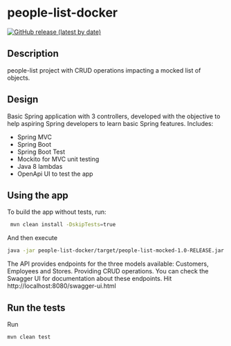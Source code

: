 # people-list-docker 
[![GitHub release (latest by date)](https://img.shields.io/github/v/release/mauroalfaro/people-list-mocked)](https://github.com/mauroalfaro/people-list-mocked/releases/tag/v1.0)

## Description
people-list project with CRUD operations impacting a mocked list of objects.

## Design
Basic Spring application with 3 controllers, developed with the objective to help aspiring Spring developers to learn basic Spring features.
Includes:
- Spring MVC
- Spring Boot
- Spring Boot Test
- Mockito for MVC unit testing
- Java 8 lambdas
- OpenApi UI to test the app

## Using the app
To build the app without tests, run:

```bash
 mvn clean install -DskipTests=true
```

And then execute
```bash
java -jar people-list-docker/target/people-list-mocked-1.0-RELEASE.jar
```

The API provides endpoints for the three models available: Customers, Employees and Stores. Providing CRUD operations.
You can check the Swagger UI for documentation about these endpoints. Hit http://localhost:8080/swagger-ui.html

## Run the tests
Run
```bash
mvn clean test
```
